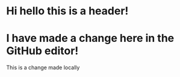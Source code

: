 # Hi hello this is a header!

# I have made a change here in the GitHub editor!

This is a change made locally

